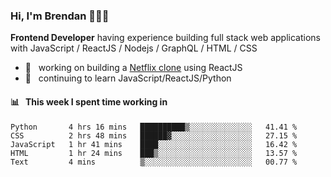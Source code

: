 ### Hi, I'm Brendan 👨🏻‍💻

<b>Frontend Developer</b> having experience building full stack web applications with JavaScript / ReactJS / Nodejs / GraphQL / HTML / CSS</p>

 - 🚀 	&nbsp; working on building a [Netflix clone](https://github.com/brendantfinn/netflix-clone) using ReactJS
 - 🌱 	&nbsp; continuing to learn JavaScript/ReactJS/Python

 
 
#### 📊 	&nbsp; This week I spent time working in
<!--START_SECTION:waka-->
```text
Python       4 hrs 16 mins   ██████████▒░░░░░░░░░░░░░░   41.41 % 
CSS          2 hrs 48 mins   ██████▓░░░░░░░░░░░░░░░░░░   27.15 % 
JavaScript   1 hr 41 mins    ████░░░░░░░░░░░░░░░░░░░░░   16.42 % 
HTML         1 hr 24 mins    ███▒░░░░░░░░░░░░░░░░░░░░░   13.57 % 
Text         4 mins          ▒░░░░░░░░░░░░░░░░░░░░░░░░   00.77 % 
```
<!--END_SECTION:waka-->
